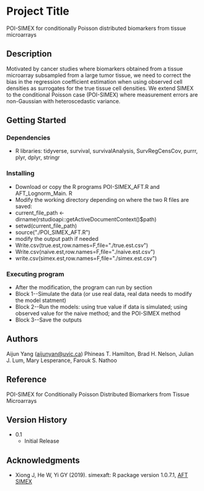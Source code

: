 # Project Title

POI-SIMEX for conditionally Poisson distributed biomarkers from tissue microarrays

## Description
Motivated by cancer studies where biomarkers obtained from a tissue microarray subsampled from a large tumor tissue, we need to correct the bias in the regression coefficient estimation when using observed cell densities as surrogates for the true tissue cell densities. We extend SIMEX to the conditional Poisson case (POI-SIMEX) where measurement errors are non-Gaussian with heteroscedastic variance.

## Getting Started

### Dependencies

* R libraries: tidyverse, survival, survivalAnalysis, SurvRegCensCov, purrr, 
plyr, dplyr, stringr
### Installing

*  Download or copy the R programs  POI-SIMEX_AFT.R and AFT_Lognorm_Main. R
*  Modify the working directory depending on where the two R files are saved:
* current_file_path <- dirname(rstudioapi::getActiveDocumentContext()$path)
* setwd(current_file_path)
* source("./POI_SIMEX_AFT.R")
* modify the output path if needed
* Write.csv(true.est,row.names=F,file="./true.est.csv")
* Write.csv(naive.est,row.names=F,file="./naive.est.csv")
* write.csv(simex.est,row.names=F,file="./simex.est.csv")

### Executing program

* After the modification, the program can run by section
* Block 1--Simulate the data (or use real data, real data needs to modify the model statment)
* Block 2--Run the models: using true value if data is simulated; using observed value for the naive method; and the POI-SIMEX method
* Block 3--Save the outputs

## Authors

Aijun Yang (aijunyan@uvic.ca)
Phineas T. Hamilton, Brad H. Nelson, Julian J. Lum, Mary Lesperance, Farouk S. Nathoo
## Reference
POI-SIMEX for Conditionally Poisson Distributed Biomarkers from Tissue Microarrays
## Version History

* 0.1
    * Initial Release

## Acknowledgments

* Xiong J, He W, Yi GY (2019). simexaft: R package version 1.0.7.1, [AFT SIMEX]( https://CRAN.R-project.org/package=simexaft)

